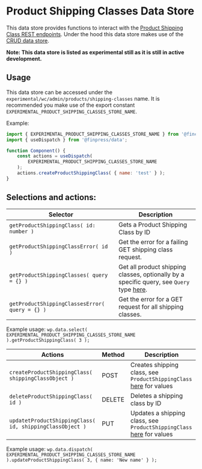 # Product Shipping Classes Data Store

This data store provides functions to interact with the [Product Shipping Class REST endpoints](https://fincommerce.github.io/fincommerce-rest-api-docs/#product-shipping-classes).
Under the hood this data store makes use of the [CRUD data store](../crud/README.md).

**Note: This data store is listed as experimental still as it is still in active development.**

## Usage

This data store can be accessed under the `experimental/wc/admin/products/shipping-classes` name. It is recommended you make use of the export constant `EXPERIMENTAL_PRODUCT_SHIPPING_CLASSES_STORE_NAME`.

Example:

```js
import { EXPERIMENTAL_PRODUCT_SHIPPING_CLASSES_STORE_NAME } from '@fincommerce/data';
import { useDispatch } from '@finpress/data';

function Component() {
	const actions = useDispatch(
		EXPERIMENTAL_PRODUCT_SHIPPING_CLASSES_STORE_NAME
	);
	actions.createProductShippingClass( { name: 'test' } );
}
```

## Selections and actions:

| Selector                                       | Description                                                                                            |
| ---------------------------------------------- | ------------------------------------------------------------------------------------------------------ |
| `getProductShippingClass( id: number )`        | Gets a Product Shipping Class by ID                                                                    |
| `getProductShippingClassError( id )`           | Get the error for a failing GET shipping class request.                                                |
| `getProductShippingClasses( query = {} )`      | Get all product shipping classes, optionally by a specific query, see `Query` type [here](./types.ts). |
| `getProductShippingClassesError( query = {} )` | Get the error for a GET request for all shipping classes.                                              |

Example usage: `wp.data.select( EXPERIMENTAL_PRODUCT_SHIPPING_CLASSES_STORE_NAME ).getProductShippingClass( 3 );`

| Actions                                                  | Method | Description                                                                        |
| -------------------------------------------------------- | ------ | ---------------------------------------------------------------------------------- |
| `createProductShippingClass( shippingClassObject )`      | POST   | Creates shipping class, see `ProductShippingClass` [here](./types.ts) for values   |
| `deleteProductShippingClass( id )`                       | DELETE | Deletes a shipping class by ID                                                     |
| `updatetProductShippingClass( id, shippingClassObject )` | PUT    | Updates a shipping class, see `ProductShippingClass` [here](./types.ts) for values |

Example usage: `wp.data.dispatch( EXPERIMENTAL_PRODUCT_SHIPPING_CLASSES_STORE_NAME ).updateProductShippingClass( 3, { name: 'New name' } );`
